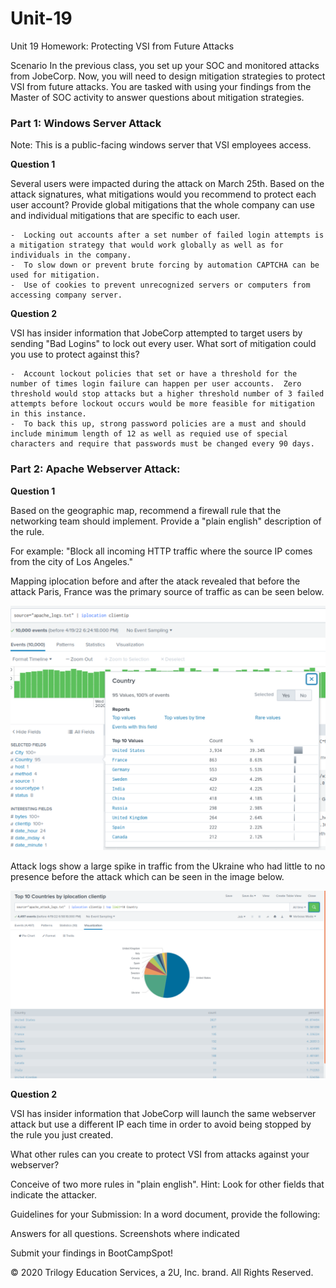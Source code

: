 # Unit-19



Unit 19 Homework: Protecting VSI from Future Attacks

Scenario
In the previous class,  you set up your SOC and monitored attacks from JobeCorp. Now, you will need to design mitigation strategies to protect VSI from future attacks.
You are tasked with using your findings from the Master of SOC activity to answer questions about mitigation strategies.


### Part 1: Windows Server Attack
Note: This is a public-facing windows server that VSI employees access.

**Question 1**

Several users were impacted during the attack on March 25th.
Based on the attack signatures, what mitigations would you recommend to protect each user account? Provide global mitigations that the whole company can use and individual mitigations that are specific to each user.

    -  Locking out accounts after a set number of failed login attempts is a mitigation strategy that would work globally as well as for individuals in the company.
    -  To slow down or prevent brute forcing by automation CAPTCHA can be used for mitigation.
    -  Use of cookies to prevent unrecognized servers or computers from accessing company server.
    
**Question 2**

VSI has insider information that JobeCorp attempted to target users by sending "Bad Logins" to lock out every user.
What sort of mitigation could you use to protect against this?

    -  Account lockout policies that set or have a threshold for the number of times login failure can happen per user accounts.  Zero threshold would stop attacks but a higher threshold number of 3 failed attempts before lockout occurs would be more feasible for mitigation in this instance. 
    -  To back this up, strong password policies are a must and should include minimum length of 12 as well as requied use of special characters and require that passwords must be changed every 90 days.

### Part 2: Apache Webserver Attack:

**Question 1**

Based on the geographic map, recommend a firewall rule that the networking team should implement.
Provide a "plain english" description of the rule.

For example: "Block all incoming HTTP traffic where the source IP comes from the city of Los Angeles."

Mapping iplocation before and after the atack revealed that before the attack Paris, France was the primary source of traffic as can be seen below.

![TODO](https://github.com/Tamie13/Unit-19/blob/main/Unit%2019%20Screenshots/Apache%20Logs%20iplocation%20before%20attack.png)

Attack logs show a large spike in traffic from the Ukraine who had little to no presence before the attack which can be seen in the image below.

![TODO](https://github.com/Tamie13/Unit-19/blob/main/Unit%2019%20Screenshots/Apache%20Attack%20Logs%20iplocation%20pie%20chart.png)


**Question 2**


VSI has insider information that JobeCorp will launch the same webserver attack but use a different IP each time in order to avoid being stopped by the rule you just created.


What other rules can you create to protect VSI from attacks against your webserver?

Conceive of two more rules in "plain english".
Hint: Look for other fields that indicate the attacker.




Guidelines for your Submission:
In a word document, provide the following:

Answers for all questions.
Screenshots where indicated

Submit your findings in BootCampSpot!

© 2020 Trilogy Education Services, a 2U, Inc. brand. All Rights Reserved.

